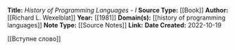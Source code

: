 **Title:** _History of Programming Languages - I_
**Source Type:** [[Book]]
**Author:** [[Richard L. Wexelblat]]
**Year:** [[1981]]
**Domain(s):** [[history of programming languages]]
**Note Type:** [[Source Notes]]
**Link:**
**Date Created:** 2022-10-19

[[Вступне слово]]